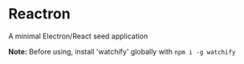 Reactron
===
A minimal Electron/React seed application

**Note:** Before using, install 'watchify' globally with `npm i -g watchify`
